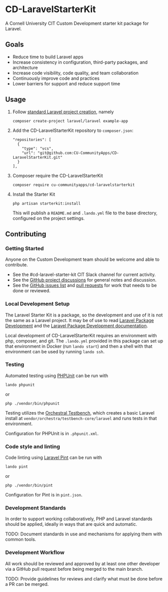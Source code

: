 # CD-LaravelStarterKit

A Cornell University CIT Custom Development starter kit package for Laravel.

## Goals
- Reduce time to build Laravel apps
- Increase consistency in configuration, third-party packages, and architecture
- Increase code visibility, code quality, and team collaboration
- Continuously improve code and practices
- Lower barriers for support and reduce support time

## Usage

1. Follow [standard Laravel project creation](https://laravel.com/docs/9.x/installation#your-first-laravel-project), namely
   ```shell
   composer create-project laravel/laravel example-app
   ```
2. Add the CD-LaravelStarterKit repository to `composer.json`:
   ```
   "repositories": [
     {
       "type": "vcs",
       "url": "git@github.com:CU-CommunityApps/CD-LaravelStarterKit.git"
     }
   ],
   ```
3. Composer require the CD-LaravelStarterKit
   ```shell
   composer require cu-communityapps/cd-laravelstarterkit
   ```
4. Install the Starter Kit
   ```shell
   php artisan starterkit:install
   ```
   This will publish a `README.md` and `.lando.yml` file to the base directory, configured on the project settings.

## Contributing

### Getting Started
Anyone on the Custom Development team should be welcome and able to contribute.
- See the #cd-laravel-starter-kit CIT Slack channel for current activity.
- See the [GitHub project discussions](https://github.com/CU-CommunityApps/CD-LaravelStarterKit/discussions) for general notes and discussion.
- See the [GitHub issues list](https://github.com/CU-CommunityApps/CD-LaravelStarterKit/issues) and [pull requests](https://github.com/CU-CommunityApps/CD-LaravelStarterKit/pulls) for work that needs to be done or reviewed.

### Local Development Setup
The Laravel Starter Kit is a package, so the development and use of it is not the same as a Laravel project. It may be of use to read [Laravel Package Development](https://laravelpackage.com/) and the [Laravel Package Development documentation](https://laravel.com/docs/9.x/packages).

Local development of CD-LaravelStarterKit requires an environment with php, composer, and git. The `.lando.yml` provided in this package can set up that environment in Docker (run `lando start`) and then a shell with that environment can be used by running `lando ssh`.

### Testing
Automated testing using [PHPUnit](https://phpunit.readthedocs.io/en/9.5/writing-tests-for-phpunit.html) can be run with
  ```shell
  lando phpunit
  ```
or
  ```shell
  php ./vendor/bin/phpunit
  ```

Testing utilizes the [Orchestral Testbench](https://github.com/orchestral/testbench), which creates a basic Laravel install at `vendor/orchestra/testbench-core/laravel` and runs tests in that environment. 

Configuration for PHPUnit is in `.phpunit.xml`.

### Code style and linting
Code linting using [Laravel Pint](https://laravel.com/docs/9.x/pint) can be run with
  ```shell
  lando pint
  ```
or
  ```shell
  php ./vendor/bin/pint
  ```

Configuration for Pint is in `pint.json`.

### Development Standards
In order to support working collaboratively, PHP and Laravel standards should be applied, ideally in ways that are quick and automatic.

TODO: Document standards in use and mechanisms for applying them with common tools.

### Development Workflow
All work should be reviewed and approved by at least one other developer via a GitHub pull request before being merged to the main branch.

TODO: Provide guidelines for reviews and clarify what must be done before a PR can be merged.
